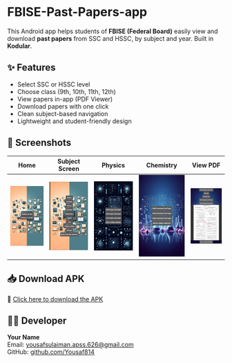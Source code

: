 # FBISE-Past-Papers-app
This Android app helps students of **FBISE (Federal Board)** easily view and download **past papers** from SSC and HSSC, by subject and year. Built in **Kodular**.

## ✨ Features
- Select SSC or HSSC level
- Choose class (9th, 10th, 11th, 12th)
- View papers in-app (PDF Viewer)
- Download papers with one click
- Clean subject-based navigation
- Lightweight and student-friendly design

## 📱 Screenshots

| Home | Subject Screen | Physics | Chemistry | View PDF |
|------|----------|---------|----------|-----------|
| ![Home_Page](FBISE_Past_Paper_Screen_Shots/Home_Screen.png) | ![Subjects_Screen](FBISE_Past_Paper_Screen_Shots/Subjects_Screen.png) | ![Physics_Screen](FBISE_Past_Paper_Screen_Shots/Physics.png) | ![Chemistry](FBISE_Past_Paper_Screen_Shots/Chemistry.png) |![PDF](FBISE_Past_Paper_Screen_Shots/PDF.png) |

## 📥 Download APK

🔗 [Click here to download the APK](https://yousaf-sulaiman.itch.io/fbise-past-papers)

## 👨‍💻 Developer

**Your Name**  
Email: yousafsulaiman.apss.626@gmail.com  
GitHub: [github.com/Yousaf814](https://github.com/Yousaf814)
